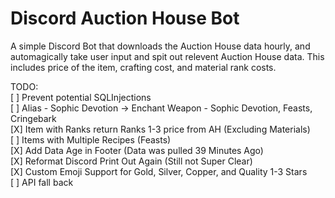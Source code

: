 # Discord Auction House Bot
A simple Discord Bot that downloads the Auction House data hourly, and automagically take user input and spit out relevent Auction House data. This includes price of the item, crafting cost, and material rank costs.

TODO:
<br>[ ] Prevent potential SQLInjections
<br>[ ] Alias - Sophic Devotion -> Enchant Weapon - Sophic Devotion, Feasts, Cringebark
<br>[X] Item with Ranks return Ranks 1-3 price from AH (Excluding Materials)
<br>[ ] Items with Multiple Recipes (Feasts)
<br>[X] Add Data Age in Footer (Data was pulled 39 Minutes Ago)
<br>[X] Reformat Discord Print Out Again (Still not Super Clear)
<br>[X] Custom Emoji Support for Gold, Silver, Copper, and Quality 1-3 Stars
<br>[ ] API fall back

<SCREENSHOTS>

